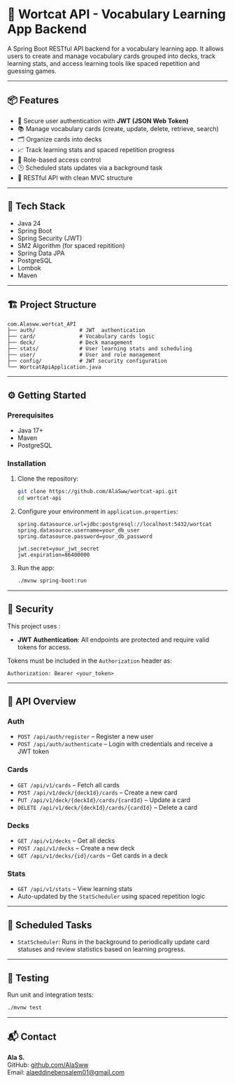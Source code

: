 
# 🧠 Wortcat API - Vocabulary Learning App Backend

A Spring Boot RESTful API backend for a vocabulary learning app. It allows users to create and manage vocabulary cards grouped into decks, track learning stats, and access learning tools like spaced repetition and guessing games.

---

## 📦 Features

- 🔐 Secure user authentication with **JWT (JSON Web Token)**
- 📚 Manage vocabulary cards (create, update, delete, retrieve, search)
- 🗂️ Organize cards into decks
- 📈 Track learning stats and spaced repetition progress
- 🧾 Role-based access control
- 🕒 Scheduled stats updates via a background task
- 🧪 RESTful API with clean MVC structure

---

## 🧱 Tech Stack

- Java 24
- Spring Boot
- Spring Security (JWT)
- SM2 Algorithm (for spaced repitition)
- Spring Data JPA
- PostgreSQL 
- Lombok
- Maven

---

## 🏗️ Project Structure

```
com.Alasww.wortcat_API
├── auth/              # JWT  authentication
├── card/              # Vocabulary cards logic
├── deck/              # Deck management
├── stats/             # User learning stats and scheduling
├── user/              # User and role management
├── config/            # JWT security configuration
└── WortcatApiApplication.java
```

---

## ⚙️ Getting Started

### Prerequisites

- Java 17+
- Maven
- PostgreSQL 

### Installation

1. Clone the repository:
   ```bash
   git clone https://github.com/AlaSww/wortcat-api.git
   cd wortcat-api
   ```

2. Configure your environment in `application.properties`:
   ```properties
   spring.datasource.url=jdbc:postgresql://localhost:5432/wortcat
   spring.datasource.username=your_db_user
   spring.datasource.password=your_db_password

   jwt.secret=your_jwt_secret
   jwt.expiration=86400000
   ```

3. Run the app:
   ```bash
   ./mvnw spring-boot:run
   ```

---

## 🔐 Security

This project uses :

- **JWT Authentication**: All endpoints are protected and require valid tokens for access.

Tokens must be included in the `Authorization` header as:
```
Authorization: Bearer <your_token>
```

---

## 🧪 API Overview

### Auth

- `POST /api/auth/register` – Register a new user
- `POST /api/auth/authenticate` – Login with credentials and receive a JWT token

### Cards

- `GET /api/v1/cards` – Fetch all cards
- `POST /api/v1/deck/{deckId}/cards` – Create a new card
- `PUT /api/v1/deck/{deckId}/cards/{cardId}` – Update a card
- `DELETE /api/v1/deck/{deckId}/cards/{cardId}` – Delete a card

### Decks

- `GET /api/v1/decks` – Get all decks
- `POST /api/v1/decks` – Create a new deck
- `GET /api/v1/decks/{id}/cards` – Get cards in a deck

### Stats

- `GET /api/v1/stats` – View learning stats
- Auto-updated by the `StatScheduler` using spaced repetition logic

---

## 📅 Scheduled Tasks

- `StatScheduler`: Runs in the background to periodically update card statuses and review statistics based on learning progress.

---

## 🧪 Testing

Run unit and integration tests:
```bash
./mvnw test
```

---

## 📬 Contact

**Ala S.**  
GitHub: [github.com/AlaSww](https://github.com/AlaSww)  
Email: alaeddinebensalem01@gmail.com
